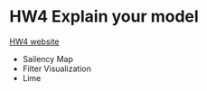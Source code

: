 # HW4 Explain your model

[HW4 website](https://ntumlta2019.github.io/ml-web-hw4/?fbclid=IwAR2ysIrvciOmlchAcOBxCrFZ-QlZW-TJCtcYw0PQiJM3OIO0NV9EO8Q-jGA)

- Sailency Map
- Filter Visualization
- Lime
